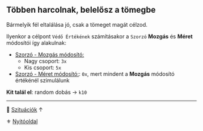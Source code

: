 ## Többen harcolnak, belelősz a tömegbe

Bármelyik fél eltalálása jó, csak a tömeget magát célzod.

Ilyenkor a célpont `Védő Értékének` számításakor a `Szorzó` **Mozgás** és **Méret** módosítói így alakulnak:

- [Szorzó - Mozgás módosító:](../072_tavharc_ve_szorzo_oszto.md#szorz%C3%B3---mozg%C3%A1s-m%C3%B3dos%C3%ADt%C3%B3)
  - Nagy csoport: `3x`
  - Kis csoport: `5x`
- [Szorzó - Méret módosító:](../072_tavharc_ve_szorzo_oszto.md#szorz%C3%B3---m%C3%A9ret-m%C3%B3dos%C3%ADt%C3%B3): `0x`, mert mindent a **Mozgás** módosító értékénél szimulálunk

**Kit talál el**: random dobás → `k10`

---

🔗 [Szituációk](../160_szituaciok.md) ↑

⚜️ [Nyitóoldal](../start.md#16-szitu%C3%A1ci%C3%B3k)
